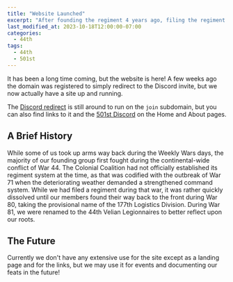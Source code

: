 ```yaml
---
title: "Website Launched"
excerpt: "After founding the regiment 4 years ago, filing the regiment 2 years ago, and creating the Discord server 1 year ago, we now have a website!"
last_modified_at: 2023-10-18T12:00:00-07:00
categories:
  - 44th
tags:
  - 44th
  - 501st
---
```


It has been a long time coming, but the website is here! A few weeks ago the domain was registered to simply redirect to the Discord invite, but we now actually have a site up and running.

The [Discord redirect](http://join.44th.cc) is still around to run on the `join` subdomain, but you can also find links to it and the [501st Discord](http://501st.44th.cc) on the Home and About pages.

## A Brief History

While some of us took up arms way back during the Weekly Wars days, the majority of our founding group first fought during the continental-wide conflict of War 44. The Colonial Coalition had not officially established its regiment system at the time, as that was codified with the outbreak of War 71 when the deteriorating weather demanded a strengthened command system. While we had filed a regiment during that war, it was rather quickly dissolved until our members found their way back to the front during War 80, taking the provisional name of the 177th Logistics Division. During War 81, we were renamed to the 44th Velian Legionnaires to better reflect upon our roots.

## The Future

Currently we don't have any extensive use for the site except as a landing page and for the links, but we may use it for events and documenting our feats in the future!
